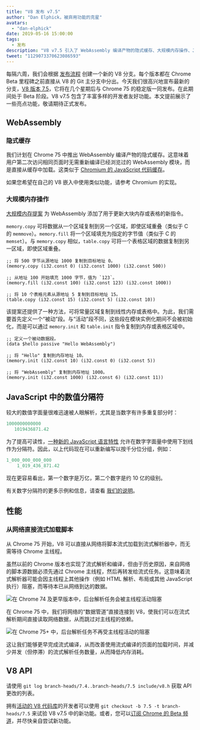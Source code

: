 ```yaml
---
title: "V8 发布 v7.5"
author: "Dan Elphick，被弃用功能的克星"
avatars:
  - "dan-elphick"
date: 2019-05-16 15:00:00
tags:
  - 发布
description: "V8 v7.5 引入了 WebAssembly 编译产物的隐式缓存、大规模内存操作、JavaScript 中的数值分隔符以及更多功能！"
tweet: "1129073370623086593"
---
```

每隔六周，我们会根据 [发布流程](/docs/release-process) 创建一个新的 V8 分支。每个版本都在 Chrome Beta 里程碑之前直接从 V8 的 Git 主分支中分出。今天我们很高兴地宣布最新的分支，[V8 版本 7.5](https://chromium.googlesource.com/v8/v8.git/+log/branch-heads/7.5)，它将在几个星期后与 Chrome 75 的稳定版一同发布。在此期间处于 Beta 阶段。V8 v7.5 包含了丰富多样的开发者友好功能。本文提前展示了一些亮点功能，敬请期待正式发布。

<!--truncate-->
## WebAssembly

### 隐式缓存

我们计划在 Chrome 75 中推出 WebAssembly 编译产物的隐式缓存。这意味着用户第二次访问相同页面时无需重新编译已经浏览过的 WebAssembly 模块，而是直接从缓存中加载。这类似于 [Chromium 的 JavaScript 代码缓存](/blog/code-caching-for-devs)。

如果您希望在自己的 V8 嵌入中使用类似功能，请参考 Chromium 的实现。

### 大规模内存操作

[大规模内存提案](https://github.com/webassembly/bulk-memory-operations) 为 WebAssembly 添加了用于更新大块内存或表格的新指令。

`memory.copy` 可将数据从一个区域复制到另一个区域，即使区域重叠（类似于 C 的 `memmove`）。`memory.fill` 将一个区域填充为指定的字节值（类似于 C 的 `memset`）。与 `memory.copy` 相似，`table.copy` 可将一个表格区域的数据复制到另一区域，即使区域重叠。

```wasm
;; 将 500 字节从源地址 1000 复制到目标地址 0。
(memory.copy (i32.const 0) (i32.const 1000) (i32.const 500))

;; 从地址 100 开始填充 1000 字节，值为 `123`。
(memory.fill (i32.const 100) (i32.const 123) (i32.const 1000))

;; 将 10 个表格元素从源地址 5 复制到目标地址 15。
(table.copy (i32.const 15) (i32.const 5) (i32.const 10))
```

该提案还提供了一种方法，可将常量区域复制到线性内存或表格中。为此，我们需要首先定义一个“被动”段。与“活动”段不同，这些段在模块实例化期间不会被初始化，而是可以通过 `memory.init` 和 `table.init` 指令复制到内存或表格区域中。

```wasm
;; 定义一个被动数据段。
(data $hello passive "Hello WebAssembly")

;; 将 "Hello" 复制到内存地址 10。
(memory.init (i32.const 10) (i32.const 0) (i32.const 5))

;; 将 "WebAssembly" 复制到内存地址 1000。
(memory.init (i32.const 1000) (i32.const 6) (i32.const 11))
```

## JavaScript 中的数值分隔符

较大的数值字面量很难迅速被人眼解析，尤其是当数字有许多重复部分时：

```js
1000000000000
   1019436871.42
```

为了提高可读性，[一种新的 JavaScript 语言特性](/features/numeric-separators) 允许在数字字面量中使用下划线作为分隔符。因此，以上代码现在可以重新编写以按千分位分组，例如：

```js
1_000_000_000_000
    1_019_436_871.42
```

现在更容易看出，第一个数字是万亿，第二个数字是约 10 亿的级别。

有关数字分隔符的更多示例和信息，请查看 [我们的说明](/features/numeric-separators)。

## 性能

### 从网络直接流式加载脚本

从 Chrome 75 开始，V8 可以直接从网络将脚本流式加载到流式解析器中，而无需等待 Chrome 主线程。

虽然以前的 Chrome 版本也实现了流式解析和编译，但由于历史原因，来自网络的脚本源数据必须先通过 Chrome 主线程，然后再转发给流式任务。这意味着流式解析器可能会因主线程上其他操作（例如 HTML 解析、布局或其他 JavaScript 执行）阻塞，而等待本已从网络到达的数据。

![在 Chrome 74 及更早版本中，后台解析任务会被主线程活动阻塞](/_img/v8-release-75/before.jpg)

在 Chrome 75 中，我们将网络的“数据管道”直接连接到 V8，使我们可以在流式解析期间直接读取网络数据，从而跳过对主线程的依赖。

![在 Chrome 75+ 中，后台解析任务不再受主线程活动的阻塞](/_img/v8-release-75/after.jpg)

这让我们能够更早完成流式编译，从而改善使用流式编译的页面的加载时间，并减少并发（但停滞）的流式解析任务数量，从而降低内存消耗。

## V8 API

请使用 `git log branch-heads/7.4..branch-heads/7.5 include/v8.h` 获取 API 更改的列表。

拥有[活动的 V8 代码库](/docs/source-code#using-git)的开发者可以使用 `git checkout -b 7.5 -t branch-heads/7.5` 来试验 V8 v7.5 中的新功能。或者，您可以[订阅 Chrome 的 Beta 频道](https://www.google.com/chrome/browser/beta.html)，并尽快亲自尝试新功能。

